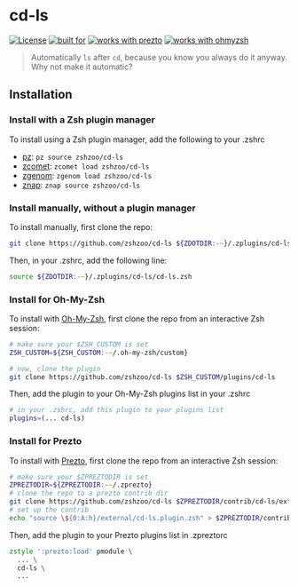 # cd-ls

[![License](https://img.shields.io/badge/license-MIT-007EC7)](/LICENSE)
[![built for](https://img.shields.io/badge/built%20for-%20%F0%9F%A6%93%20zshzoo-black)][zshzoo]
[![works with prezto](https://img.shields.io/badge/works%20with-%E2%9D%AF%E2%9D%AF%E2%9D%AF%20prezto-red)](#install-for-prezto)
[![works with ohmyzsh](https://img.shields.io/badge/works%20with-%20%E2%9E%9C%20oh--my--zsh-C2D33F)](#install-for-oh-my-zsh)

> Automatically `ls` after `cd`, because you know you always do it anyway.
Why not make it automatic?

## Installation

### Install with a Zsh plugin manager

To install using a Zsh plugin manager, add the following to your .zshrc

- [pz]: `pz source zshzoo/cd-ls`
- [zcomet]: `zcomet load zshzoo/cd-ls`
- [zgenom]: `zgenom load zshzoo/cd-ls`
- [znap]: `znap source zshzoo/cd-ls`

### Install manually, without a plugin manager

To install manually, first clone the repo:

```zsh
git clone https://github.com/zshzoo/cd-ls ${ZDOTDIR:-~}/.zplugins/cd-ls
```

Then, in your .zshrc, add the following line:

```zsh
source ${ZDOTDIR:-~}/.zplugins/cd-ls/cd-ls.zsh
```

### Install for Oh-My-Zsh

To install with [Oh-My-Zsh][ohmyzsh], first clone the repo from an interactive Zsh session:

```zsh
# make sure your $ZSH_CUSTOM is set
ZSH_CUSTOM=${ZSH_CUSTOM:-~/.oh-my-zsh/custom}

# now, clone the plugin
git clone https://github.com/zshzoo/cd-ls $ZSH_CUSTOM/plugins/cd-ls
```

Then, add the plugin to your Oh-My-Zsh plugins list in your .zshrc

```zsh
# in your .zshrc, add this plugin to your plugins list
plugins=(... cd-ls)
```

### Install for Prezto

To install with [Prezto][prezto], first clone the repo from an interactive Zsh session:

```zsh
# make sure your $ZPREZTODIR is set
ZPREZTODIR=${ZPREZTODIR:-~/.zprezto}
# clone the repo to a prezto contrib dir
git clone https://github.com/zshzoo/cd-ls $ZPREZTODIR/contrib/cd-ls/external
# set up the contrib
echo "source \${0:A:h}/external/cd-ls.plugin.zsh" > $ZPREZTODIR/contrib/cd-ls/init.zsh
```

Then, add the plugin to your Prezto plugins list in .zpreztorc

```zsh
zstyle ':prezto:load' pmodule \
  ... \
  cd-ls \
  ...
```

[ohmyzsh]: https://github.com/ohmyzsh/ohmyzsh
[prezto]: https://github.com/sorin-ionescu/prezto
[zshzoo]: https://github.com/zshzoo/zshzoo
[pz]: https://github.com/mattmc3/pz
[zcomet]: https://github.com/agkozak/zcomet
[zgenom]: https://github.com/jandamm/zgenom
[znap]: https://github.com/marlonrichert/zsh-snap
